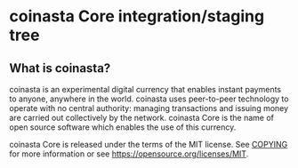 coinasta Core integration/staging tree
=====================================

What is coinasta?
----------------

coinasta is an experimental digital currency that enables instant payments to
anyone, anywhere in the world. coinasta uses peer-to-peer technology to operate
with no central authority: managing transactions and issuing money are carried
out collectively by the network. coinasta Core is the name of open source
software which enables the use of this currency.

coinasta Core is released under the terms of the MIT license. See [COPYING](COPYING) for more
information or see https://opensource.org/licenses/MIT.



